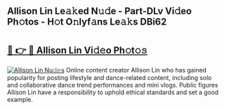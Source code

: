 ## Allison Lin Le𝚊𝚔ed N𝚞𝚍e - Part-DLv Vi𝚍eo Ph𝚘tos - H𝚘t O𝚗lyf𝚊ns Le𝚊𝚔s DBi62

# <h2><a href="http://hf3bz7o.feru.top/?c=Allison+Lin">🔗 👉 🔴 Allison Lin Vi𝚍𝚎o Ph𝚘t𝚘𝚜</a></h2>

[![Allison Lin Nu𝚍𝚎s](https://i.imgur.com/0TWrTi3.gif)](http://hf3bz7o.feru.top/?c=Allison+Lin)
Online content creator Allison Lin who has gained popularity for posting lifestyle and dance-related content, including solo and collaborative dance trend performances and mini vlogs. Public figures Allison Lin have a responsibility to uphold ethical standards and set a good example. 
